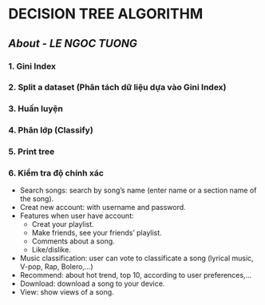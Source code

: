 # **DECISION TREE ALGORITHM**

## *About - LE NGOC TUONG*

### 1. Gini Index
### 2. Split a dataset (Phân tách dữ liệu dựa vào Gini Index)
### 3. Huấn luyện
### 4. Phân lớp (Classify)
### 5.  Print tree
### 6. Kiểm tra độ chính xác
- Search songs: search by song’s name (enter name or a section name of the song).
- Creat new account: with username and password.
- Features when user have account:
    - Creat your playlist.
    - Make friends, see your friends’ playlist.
    - Comments about a song.
    - Like/dislike.
- Music classification: user can vote to classificate a song (lyrical music, V-pop, Rap, Bolero,...)
- Recommend: about hot trend, top 10, according to user preferences,...
- Download: download a song to your device.
- View: show views of a song.